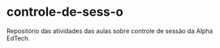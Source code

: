 # controle-de-sess-o
Repositório das atividades das aulas sobre controle de sessão da Alpha EdTech.
